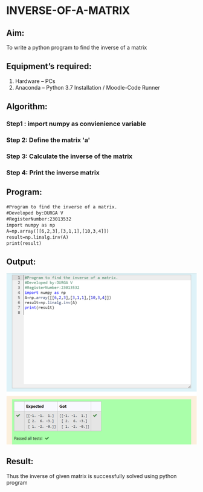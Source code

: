 # INVERSE-OF-A-MATRIX
## Aim:
To write a python program to find the inverse of a matrix
## Equipment’s required:
1. 	Hardware – PCs
2. 	Anaconda – Python 3.7 Installation / Moodle-Code Runner
## Algorithm:
### Step1 : import numpy as convienience variable
### Step 2: Define the matrix 'a'
### Step 3: Calculate the inverse of the matrix
### Step 4: Print the inverse matrix

## Program:
```
#Program to find the inverse of a matrix.
#Developed by:DURGA V 
#RegisterNumber:23013532
import numpy as np 
A=np.array([[6,2,3],[3,1,1],[10,3,4]])
result=np.linalg.inv(A)
print(result)

```
## Output:
![Alt text](<Screenshot 2023-12-17 013206.png>)

## Result:
Thus the inverse of given matrix is successfully solved using python program

